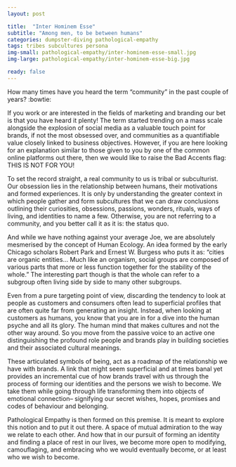 ```yaml
---
layout: post

title:  "Inter Hominem Esse"
subtitle: "Among men, to be between humans"
categories: dumpster-diving pathological-empathy
tags: tribes subcultures persona
img-small: pathological-empathy/inter-hominem-esse-small.jpg
img-large: pathological-empathy/inter-hominem-esse-big.jpg

ready: false
---
```


How many times have you heard the term “community” in the past couple of years? :bowtie:
<!--more-->
If you work or are interested in the fields of marketing and branding our bet is that you have heard it plenty! The term started trending on a mass scale alongside the explosion of social media as a valuable touch point for brands, if not the most obsessed over, and communities as a quantifiable value closely linked to business objectives. However, if you are here looking for an explanation similar to those given to you by one of the common online platforms out there, then we would like to raise the Bad Accents flag: THIS IS NOT FOR YOU! 

To set the record straight, a real community to us is tribal or subculturist. Our obsession lies in the relationship between humans, their motivations and formed experiences. It is only by understanding the greater context in which people gather and form subcultures that we can draw conclusions outlining their curiosities, obsessions, passions, wonders, rituals, ways of living, and identities to name a few. Otherwise, you are not referring to a community, and you better call it as it is: the status quo. 

And while we have nothing against your average Joe, we are absolutely mesmerised by the concept of Human Ecology. An idea formed by the early Chicago scholars Robert Park and Ernest W. Burgess who puts it as: “cities are organic entities… Much like an organism, social groups are composed of various parts that more or less function together for the stability of the whole.” The interesting part though is that the whole can refer to a subgroup often living side by side to many other subgroups. 

Even from a pure targeting point of view, discarding the tendency to look at people as customers and consumers often lead to superficial profiles that are often quite far from generating an insight. Instead, when looking at customers as humans, you know that you are in for a dive into the human psyche and all its glory. The human mind that makes cultures and not the other way around. So you move from the passive voice to an active one distinguishing the profound role people and brands play in building societies and their associated cultural meanings.    

These articulated symbols of being, act as a roadmap of the relationship we have with brands. A link that might seem superficial and at times banal yet provides an incremental cue of how brands travel with us through the process of forming our identities and the persons we wish to become. We take them while going through life transforming them into objects of emotional connection– signifying our secret wishes, hopes, promises and codes of behaviour and belonging.

Pathological Empathy is then formed on this premise. It is meant to explore this notion and to put it out there. A space of mutual admiration to the way we relate to each other. And how that in our pursuit of forming an identity and finding a place of rest in our lives, we become more open to modifying, camouflaging, and embracing who we would eventually become, or at least who we wish to become.
